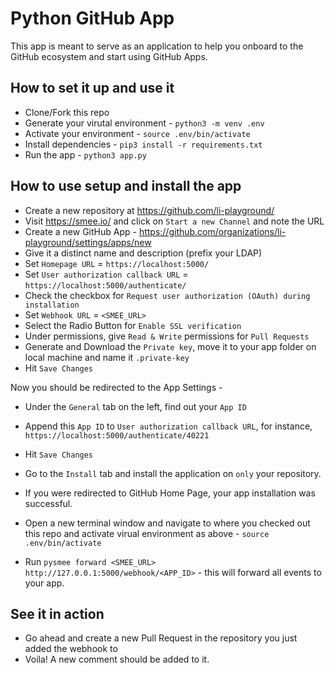 # Python GitHub App

This app is meant to serve as an application to help you onboard to the GitHub ecosystem and start using GitHub Apps.

## How to set it up and use it
* Clone/Fork this repo
* Generate your virutal environment - `python3 -m venv .env`
* Activate your environment - `source .env/bin/activate`
* Install dependencies - `pip3 install -r requirements.txt`
* Run the app - `python3 app.py`

## How to use setup and install the app
* Create a new repository at https://github.com/li-playground/
* Visit https://smee.io/ and click on `Start a new Channel` and note the URL
* Create a new GitHub App - https://github.com/organizations/li-playground/settings/apps/new
* Give it a distinct name and description (prefix your LDAP)
* Set `Homepage URL` = `https://localhost:5000/`
* Set `User authorization callback URL` = `https://localhost:5000/authenticate/`
* Check the checkbox for `Request user authorization (OAuth) during installation`
* Set `Webhook URL` = `<SMEE_URL>`
* Select the Radio Button for `Enable SSL verification`
* Under permissions, give `Read & Write` permissions for `Pull Requests`
* Generate and Download the `Private key`, move it to your app folder on local machine and name it `.private-key`
* Hit `Save Changes`

Now you should be redirected to the App Settings - 

* Under the `General` tab on the left, find out your `App ID`
* Append this `App ID` to `User authorization callback URL`, for instance, `https://localhost:5000/authenticate/40221`
* Hit `Save Changes`

* Go to the `Install` tab and install the application on ``only`` your repository.
* If you were redirected to GitHub Home Page, your app installation was successful.

* Open a new terminal window and navigate to where you checked out this repo and activate virual environment as above - `source .env/bin/activate`
* Run `pysmee forward <SMEE_URL> http://127.0.0.1:5000/webhook/<APP_ID>` - this will forward all events to your app.

## See it in action
* Go ahead and create a new Pull Request in the repository you just added the webhook to
* Voila! A new comment should be added to it.
